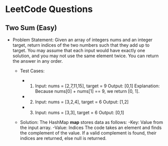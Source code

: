# LeetCode Questions

## Two Sum (Easy)
- Problem Statement:
    Given an array of integers nums and an integer target, return indices of the two numbers such that they add up to target.
    You may assume that each input would have exactly one solution, and you may not use the same element twice.
    You can return the answer in any order.

    - Test Cases:
        - 1.  Input: nums = [2,7,11,15], target = 9
            Output: [0,1]
            Explanation: Because nums[0] + nums[1] == 9, we return [0, 1].

        - 2.  Input: nums = [3,2,4], target = 6
            Output: [1,2]

        - 3.  Input: nums = [3,3], target = 6
            Output: [0,1]
    
    - Solution:
        The HashMap **map** stores data as follows:
            -Key:   Value from the input array.
            -Value: Indices
        The code takes an element and finds the complement of the value. If a valid complement is found, their indices are returned, else null is returned.
